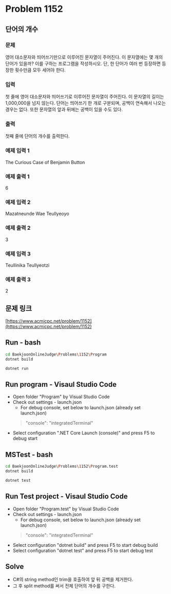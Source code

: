 # Problem 1152

## 단어의 개수

### 문제

영어 대소문자와 띄어쓰기만으로 이루어진 문자열이 주어진다. 이 문자열에는 몇 개의 단어가 있을까? 이를 구하는 프로그램을 작성하시오. 단, 한 단어가 여러 번 등장하면 등장한 횟수만큼 모두 세어야 한다.

### 입력

첫 줄에 영어 대소문자와 띄어쓰기로 이루어진 문자열이 주어진다. 이 문자열의 길이는 1,000,000을 넘지 않는다. 단어는 띄어쓰기 한 개로 구분되며, 공백이 연속해서 나오는 경우는 없다. 또한 문자열의 앞과 뒤에는 공백이 있을 수도 있다.

### 출력

첫째 줄에 단어의 개수를 출력한다.

### 예제 입력 1

The Curious Case of Benjamin Button

### 예제 출력 1

6

### 예제 입력 2

 Mazatneunde Wae Teullyeoyo

### 예제 출력 2

3

### 예제 입력 3

Teullinika Teullyeotzi 

### 예제 출력 3

2

## 문제 링크

[https://www.acmicpc.net/problem/1152](https://www.acmicpc.net/problem/1152)

## Run - bash

```bash
cd BaekjoonOnlineJudge\Problems\1152\Program
dotnet build
```

```bash
dotnet run
```

## Run program - Visaul Studio Code

- Open folder "Program" by Visual Studio Code
- Check out settings - launch.json
  - For debug console, set below to launch.json (already set launch.json)
  > "console": "integratedTerminal"
- Select configuration ".NET Core Launch (console)" and press F5 to debug start

## MSTest - bash

```bash
cd BaekjoonOnlineJudge\Problems\1152\Program.test
dotnet build
```

```bash
dotnet test
```

## Run Test project - Visaul Studio Code

- Open folder "Program.test" by Visual Studio Code
- Check out settings - launch.json
  - For debug console, set below to launch.json (already set launch.json)
  > "console": "integratedTerminal"
- Select configuration "dotnet build" and press F5 to start debug build
- Select configuration "dotnet test" and press F5 to start debug test

## Solve

- C#의 string method인 trim을 호출하여 앞 뒤 공백을 제거한다.
- 그 후 split method를 써서 전체 단어의 개수를 구한다.